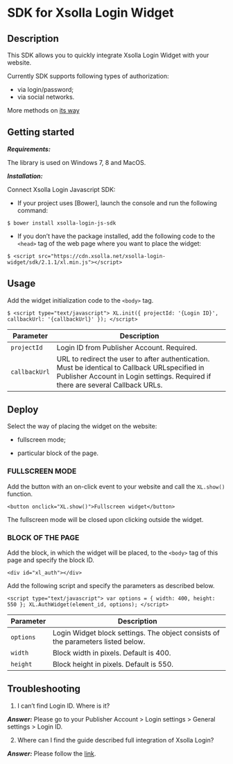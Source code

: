 # SDK for Xsolla Login Widget

Description
-----------

This SDK allows you to quickly integrate Xsolla Login Widget with your website.

Currently SDK supports following types of authorization:

- via login/password;
- via social networks.

More methods on [its way](http://link/)

Getting started
----------------

***Requirements:***

The library is used on Windows 7, 8 and MacOS.

***Installation:***

Connect Xsolla Login Javascript SDK:

+ If your project uses [Bower], launch the console and run the following command:

`$ bower install xsolla-login-js-sdk`

+ If you don’t have the package installed, add the following code to the `<head>` tag of the web page where you want to place the widget:

`$ <script src="https://cdn.xsolla.net/xsolla-login-widget/sdk/2.1.1/xl.min.js"></script>`

Usage
----------
Add the widget initialization code to the `<body>` tag.

`$ <script type="text/javascript">
XL.init({
  projectId: '{Login ID}',
  callbackUrl: '{callbackUrl}'
});
</script>`

|**Parameter**|**Description**|
|---------|-----------|
|`projectId`|Login ID from Publisher Account. Required.|
|`callbackUrl`|URL to redirect the user to after authentication. Must be identical to Callback URLspecified in Publisher Account in Login settings. Required if there are several Callback URLs.|

Deploy
-------

Select the way of placing the widget on the website:

+ fullscreen mode;

+ particular block of the page.

### FULLSCREEN MODE

Add the button with an on-click event to your website and call the `XL.show()` function.

`<button onclick="XL.show()">Fullscreen widget</button>`

The fullscreen mode will be closed upon clicking outside the widget.

### BLOCK OF THE PAGE

Add the block, in which the widget will be placed, to the `<body>` tag of this page and specify the block ID.
  
`<div id="xl_auth"></div>`

Add the following script and specify the parameters as described below.

`<script type="text/javascript">
var options = {
  width: 400,
  height: 550
};
XL.AuthWidget(element_id, options);
</script>`

|**Parameter**|**Description**|
|-------------|---------------|
|`options`|Login Widget block settings. The object consists of the parameters listed below.|
|`width`|Block width in pixels. Default is 400.|
|`height`|Block height in pixels. Default is 550.|

Troubleshooting
----------------

1.	I can’t find Login ID. Where is it?

***Answer:*** Please go to your Publisher Account > Login settings > General settings > Login ID.

2.	Where can I find the guide described full integration of Xsolla Login?

***Answer:*** Please follow the [link](http://link/).


